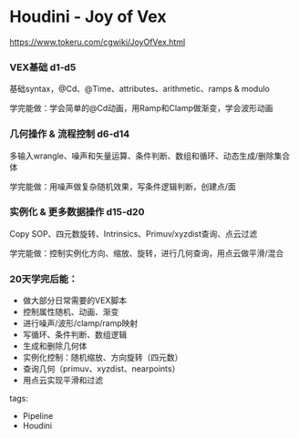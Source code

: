 # Houdini - Joy of Vex

https://www.tokeru.com/cgwiki/JoyOfVex.html

### VEX基础 d1-d5

基础syntax，@Cd、@Time、attributes、arithmetic、ramps & modulo

学完能做：学会简单的@Cd动画，用Ramp和Clamp做渐变，学会波形动画

### 几何操作 & 流程控制 d6-d14

多输入wrangle、噪声和矢量运算、条件判断、数组和循环、动态生成/删除集合体

学完能做：用噪声做复杂随机效果，写条件逻辑判断，创建点/面

### 实例化 & 更多数据操作 d15-d20

Copy SOP、四元数旋转、Intrinsics、Primuv/xyzdist查询、点云过滤

学完能做：控制实例化方向、缩放、旋转，进行几何查询，用点云做平滑/混合

### 20天学完后能：

- 做大部分日常需要的VEX脚本
- 控制属性随机、动画、渐变
- 进行噪声/波形/clamp/ramp映射
- 写循环、条件判断、数组逻辑
- 生成和删除几何体
- 实例化控制：随机缩放、方向旋转（四元数）
- 查询几何（primuv、xyzdist、nearpoints）
- 用点云实现平滑和过滤


tags:

- Pipeline
- Houdini
